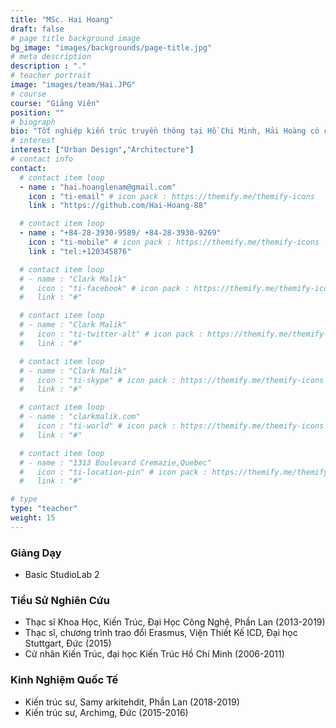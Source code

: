 ```yaml
---
title: "MSc. Hai Hoang"
draft: false
# page title background image
bg_image: "images/backgrounds/page-title.jpg"
# meta description
description : "."
# teacher portrait
image: "images/team/Hai.JPG"
# course
course: "Giảng Viên"
position: ""
# biograph
bio: "Tốt nghiệp kiến trúc truyền thông tại Hồ Chi Minh, Hải Hoàng có cơ hội được học hỏi, trao đổi và làm việc tại Châu Âu gần 10 năm. Với nền mòng văn hóa Việt Nam, kết hợp sự phát triển bền vững trong kiến trúc và đô thị bắc Âu và sự chính xác khoa học, tiên tiến của nền công nghiệp Đức đã thôi thúc Hải Hoàng đi tìm những giá trị để đóng góp cho cộng đồng"
# interest
interest: ["Urban Design","Architecture"]
# contact info
contact:
  # contact item loop
  - name : "hai.hoanglenam@gmail.com"
    icon : "ti-email" # icon pack : https://themify.me/themify-icons
    link : "https://github.com/Hai-Hoang-88"

  # contact item loop
  - name : "+84-28-3930-9589/ +84-28-3930-9269"
    icon : "ti-mobile" # icon pack : https://themify.me/themify-icons
    link : "tel:+120345876"

  # contact item loop
  # - name : "Clark Malik"
  #   icon : "ti-facebook" # icon pack : https://themify.me/themify-icons
  #   link : "#"

  # contact item loop
  # - name : "Clark Malik"
  #   icon : "ti-twitter-alt" # icon pack : https://themify.me/themify-icons
  #   link : "#"

  # contact item loop
  # - name : "Clark Malik"
  #   icon : "ti-skype" # icon pack : https://themify.me/themify-icons
  #   link : "#"

  # contact item loop
  # - name : "clarkmalik.com"
  #   icon : "ti-world" # icon pack : https://themify.me/themify-icons
  #   link : "#"

  # contact item loop
  # - name : "1313 Boulevard Cremazie,Quebec"
  #   icon : "ti-location-pin" # icon pack : https://themify.me/themify-icons
  #   link : "#"

# type
type: "teacher"
weight: 15
---
```


### Giảng Dạy
*	Basic StudioLab 2

### Tiểu Sử Nghiên Cứu
*	Thạc sĩ Khoa Học, Kiến Trúc, Đại Học Công Nghệ, Phần Lan (2013-2019)
*	Thạc sĩ, chương trình trao đổi Erasmus, Viện Thiết Kế ICD, Đại học Stuttgart, Đức (2015)
*	Cử nhân Kiến Trúc, đại học Kiến Trúc Hồ Chí Minh (2006-2011)

### Kinh Nghiệm Quốc Tế
*	Kiến trúc sư, Samy arkitehdit, Phần Lan (2018-2019)
*	Kiến trúc sư, Archimg, Đức (2015-2016)
